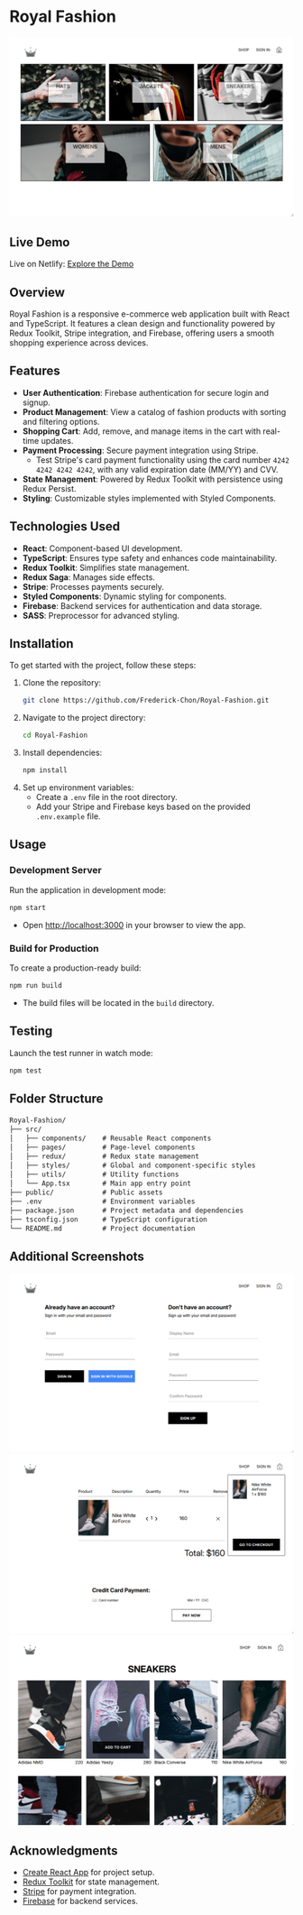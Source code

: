 # Royal Fashion
![alt text](https://github.com/Frederick-Chon/Royal-Fashion/blob/master/public/screenshots/1.PNG?raw=true)

## Live Demo
Live on Netlify: [Explore the Demo](https://precious-otter-3558a6.netlify.app/)


## Overview
Royal Fashion is a responsive e-commerce web application built with React and TypeScript. It features a clean design and functionality powered by Redux Toolkit, Stripe integration, and Firebase, offering users a smooth shopping experience across devices.

## Features
- **User Authentication**: Firebase authentication for secure login and signup.
- **Product Management**: View a catalog of fashion products with sorting and filtering options.
- **Shopping Cart**: Add, remove, and manage items in the cart with real-time updates.
- **Payment Processing**: Secure payment integration using Stripe.
  - Test Stripe's card payment functionality using the card number `4242 4242 4242 4242`, with any valid expiration date (MM/YY) and CVV.
- **State Management**: Powered by Redux Toolkit with persistence using Redux Persist.
- **Styling**: Customizable styles implemented with Styled Components.

## Technologies Used
- **React**: Component-based UI development.
- **TypeScript**: Ensures type safety and enhances code maintainability.
- **Redux Toolkit**: Simplifies state management.
- **Redux Saga**: Manages side effects.
- **Stripe**: Processes payments securely.
- **Styled Components**: Dynamic styling for components.
- **Firebase**: Backend services for authentication and data storage.
- **SASS**: Preprocessor for advanced styling.

## Installation
To get started with the project, follow these steps:

1. Clone the repository:
   ```bash
   git clone https://github.com/Frederick-Chon/Royal-Fashion.git
   ```
2. Navigate to the project directory:
   ```bash
   cd Royal-Fashion
   ```
3. Install dependencies:
   ```bash
   npm install
   ```
4. Set up environment variables:
   - Create a `.env` file in the root directory.
   - Add your Stripe and Firebase keys based on the provided `.env.example` file.

## Usage
### Development Server
Run the application in development mode:
```bash
npm start
```
- Open [http://localhost:3000](http://localhost:3000) in your browser to view the app.

### Build for Production
To create a production-ready build:
```bash
npm run build
```
- The build files will be located in the `build` directory.

## Testing
Launch the test runner in watch mode:
```bash
npm test
```

## Folder Structure
```
Royal-Fashion/
├── src/
│   ├── components/    # Reusable React components
│   ├── pages/         # Page-level components
│   ├── redux/         # Redux state management
│   ├── styles/        # Global and component-specific styles
│   ├── utils/         # Utility functions
│   └── App.tsx        # Main app entry point
├── public/            # Public assets
├── .env               # Environment variables
├── package.json       # Project metadata and dependencies
├── tsconfig.json      # TypeScript configuration
└── README.md          # Project documentation
```

## Additional Screenshots
![alt text](https://github.com/Frederick-Chon/Royal-Fashion/blob/master/public/screenshots/2.PNG?raw=true)
![alt text](https://github.com/Frederick-Chon/Royal-Fashion/blob/master/public/screenshots/3.PNG?raw=true)
![alt text](https://github.com/Frederick-Chon/Royal-Fashion/blob/master/public/screenshots/4.PNG?raw=true)

## Acknowledgments
- [Create React App](https://github.com/facebook/create-react-app) for project setup.
- [Redux Toolkit](https://redux-toolkit.js.org/) for state management.
- [Stripe](https://stripe.com/docs) for payment integration.
- [Firebase](https://firebase.google.com/docs) for backend services.
